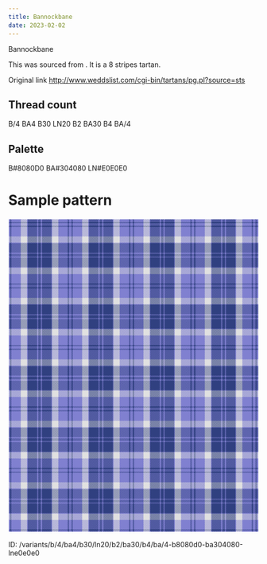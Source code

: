 ```yaml
---
title: Bannockbane
date: 2023-02-02
---
```

Bannockbane

This was sourced from <no value>.  It is a 8 stripes tartan.

Original link http://www.weddslist.com/cgi-bin/tartans/pg.pl?source=sts

## Thread count
B/4 BA4 B30 LN20 B2 BA30 B4 BA/4

## Palette
B#8080D0 BA#304080 LN#E0E0E0

# Sample pattern

![Tartan detail](tartan.png "B/4 BA4 B30 LN20 B2 BA30 B4 BA/4 tartan")

ID: /variants/b/4/ba4/b30/ln20/b2/ba30/b4/ba/4-b8080d0-ba304080-lne0e0e0